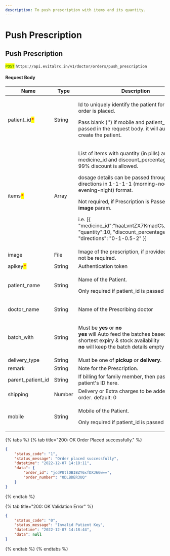 ```yaml
---
description: To push prescription with items and its quantity.
---
```


# Push Prescription

## Push Prescription

<mark style="color:green;">`POST`</mark> `https://api.evitalrx.in/v1/doctor/orders/push_prescription`

#### Request Body

| Name                                          | Type   | Description                                                                                                                                                                                                                                                                                                                                                                                                                                                       |
| --------------------------------------------- | ------ | ----------------------------------------------------------------------------------------------------------------------------------------------------------------------------------------------------------------------------------------------------------------------------------------------------------------------------------------------------------------------------------------------------------------------------------------------------------------- |
| patient\_id<mark style="color:red;">\*</mark> | String | <p>Id to uniquely identify the patient for whom the order is placed. </p><p></p><p>Pass blank ('') if mobile and patient_name is passed in the request body. it will automatically create the patient.</p>                                                                                                                                                                                                                                                        |
| items<mark style="color:red;">\*</mark>       | Array  | <p>List of items with quantity (in pills) and medicine_id and discount_percentage. Max 99% discount is allowed.</p><p></p><p>dosage details can be passed through directions in 1-1-1-1 (morning-noon-evening-night) format. </p><p></p><p>Not required, if Prescription is Passed in the <strong>image</strong> param. </p><p></p><p>i.e. [{ "medicine_id":"haaLvntZX7KmadCtJa314w==", "quantity":10, "discount_percentage": 5, "directions": "0-1-0.5-2" }]</p> |
| image                                         | File   | Image of the prescription, if provided items will not be required.                                                                                                                                                                                                                                                                                                                                                                                                |
| apikey<mark style="color:red;">\*</mark>      | String | Authentication token                                                                                                                                                                                                                                                                                                                                                                                                                                              |
| patient\_name                                 | String | <p>Name of the Patient. </p><p></p><p>Only required if patient_id is passed blank. </p>                                                                                                                                                                                                                                                                                                                                                                           |
| doctor\_name                                  | String | <p>Name of the Prescribing doctor <br></p>                                                                                                                                                                                                                                                                                                                                                                                                                        |
| batch\_with                                   | String | <p>Must be <strong>yes</strong> or <strong>no</strong><br><strong>yes</strong> will Auto feed the batches based on the shortest expiry &#x26; stock availability<br><strong>no</strong> will keep the batch details empty</p>                                                                                                                                                                                                                                     |
| delivery\_type                                | String | Must be one of **pickup** or **delivery**.                                                                                                                                                                                                                                                                                                                                                                                                                        |
| remark                                        | String | Note for the Prescription.                                                                                                                                                                                                                                                                                                                                                                                                                                        |
| parent\_patient\_id                           | String | If billing for family member, then pass parent patient's ID here.                                                                                                                                                                                                                                                                                                                                                                                                 |
| shipping                                      | Number | Delivery or Extra charges to be added in the order. default: 0                                                                                                                                                                                                                                                                                                                                                                                                    |
| mobile                                        | String | <p>Mobile of the Patient. </p><p></p><p>Only required if patient_id is passed blank. </p>                                                                                                                                                                                                                                                                                                                                                                         |

{% tabs %}
{% tab title="200: OK Order Placed successfully." %}
```json
{
    "status_code": "1",
    "status_message": "Order placed successfully",
    "datetime": "2022-12-07 14:18:11",
    "data": {
        "order_id": "jcdPUtlOBIBZY6xfDXJ6Gw==",
        "order_number": "ODLBDER3UQ"
    }
}
```
{% endtab %}

{% tab title="200: OK Validation Error" %}
```json
{
    "status_code": "0",
    "status_message": "Invalid Patient Key",
    "datetime": "2022-12-07 14:18:44",
    "data": null
}
```
{% endtab %}
{% endtabs %}
